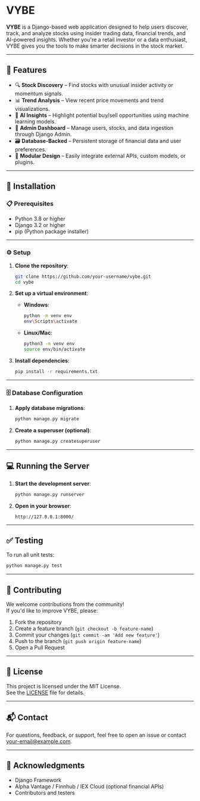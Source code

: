 # VYBE

**VYBE** is a Django-based web application designed to help users discover, track, and analyze stocks using insider trading data, financial trends, and AI-powered insights. Whether you're a retail investor or a data enthusiast, VYBE gives you the tools to make smarter decisions in the stock market.

---

## 🚀 Features

- 🔍 **Stock Discovery** – Find stocks with unusual insider activity or momentum signals.
- 📊 **Trend Analysis** – View recent price movements and trend visualizations.
- 🧠 **AI Insights** – Highlight potential buy/sell opportunities using machine learning models.
- 🔐 **Admin Dashboard** – Manage users, stocks, and data ingestion through Django Admin.
- 🗃️ **Database-Backed** – Persistent storage of financial data and user preferences.
- 🔌 **Modular Design** – Easily integrate external APIs, custom models, or plugins.

---

## 🧰 Installation

### 📋 Prerequisites

- Python 3.8 or higher  
- Django 3.2 or higher  
- pip (Python package installer)

---

### ⚙️ Setup

1. **Clone the repository**:
   ```bash
   git clone https://github.com/your-username/vybe.git
   cd vybe
   ```

2. **Set up a virtual environment**:
   - **Windows**:
     ```bash
     python -m venv env
     env\Scripts\activate
     ```
   - **Linux/Mac**:
     ```bash
     python3 -m venv env
     source env/bin/activate
     ```

3. **Install dependencies**:
   ```bash
   pip install -r requirements.txt
   ```

---

### 🗄️ Database Configuration

1. **Apply database migrations**:
   ```bash
   python manage.py migrate
   ```

2. **Create a superuser (optional)**:
   ```bash
   python manage.py createsuperuser
   ```

---

## 💻 Running the Server

1. **Start the development server**:
   ```bash
   python manage.py runserver
   ```

2. **Open in your browser**:
   ```
   http://127.0.0.1:8000/
   ```

---

## ✅ Testing

To run all unit tests:
```bash
python manage.py test
```

---

## 🤝 Contributing

We welcome contributions from the community!  
If you'd like to improve VYBE, please:

1. Fork the repository  
2. Create a feature branch (`git checkout -b feature-name`)  
3. Commit your changes (`git commit -am 'Add new feature'`)  
4. Push to the branch (`git push origin feature-name`)  
5. Open a Pull Request

---

## 📄 License

This project is licensed under the MIT License.  
See the [LICENSE](LICENSE) file for details.

---

## 📬 Contact

For questions, feedback, or support, feel free to open an issue or contact [your-email@example.com](mailto:your-email@example.com).

---

## 🌟 Acknowledgments

- Django Framework  
- Alpha Vantage / Finnhub / IEX Cloud (optional financial APIs)  
- Contributors and testers  
